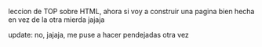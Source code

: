 leccion de TOP sobre HTML, ahora si voy a construir una pagina bien hecha en vez de la otra mierda jajaja

update: no, jajaja, me puse a hacer pendejadas otra vez